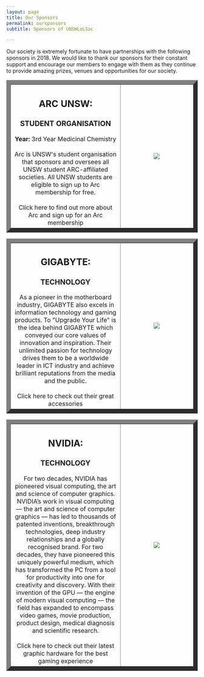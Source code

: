 ```yaml
---
layout: page
title: Our Sponsors
permalink: oursponsors
subtitle: Sponsors of UNSWLoLSoc

---
```

Our society is extremely fortunate to have partnerships with the following sponsors in 2018. We would like to thank our sponsors for their constant support and encourage our members to engage with them as they continue to provide amazing prizes, venues
and opportunities for our society.

<table border="11">
  <tr>
    <td style="width: 60%; text-align: center;">
      <h2><b> ARC UNSW:</b></h2>
      <h3> STUDENT ORGANISATION </h3>
      <b>Year:</b> 3rd Year Medicinal Chemistry
      <br> <br> Arc is UNSW's student organisation that sponsors and oversees all UNSW student ARC-affiliated societies. All UNSW students are eligible to sign up to Arc membership for free.
      <br><br>Click here to find out more about Arc and sign up for an Arc membership
    </td>
    <td style="text-align: center;">
      <img src="https://xelus22.github.io/LoLSocWebpage/uploads/30711799_2086764861350849_5821514581280817152_n.jpg">
    </td>

  </tr>
</table>

<p></p>
<p></p>

<table border="11">
  <tr>
    <td style="width: 60%; text-align: center;">
      <h2><b> GIGABYTE:</b></h2>
      <h3> TECHNOLOGY </h3>
      As a pioneer in the motherboard industry, GIGABYTE also excels in information technology and gaming products. To "Upgrade Your Life" is the idea behind GIGABYTE which conveyed our core values of innovation and inspiration. Their unlimited passion for
      technology drives them to be a worldwide leader in ICT industry and achieve brilliant reputations from the media and the public.
      <br><br>Click here to check out their great accessories
    </td>
    <td style="text-align: center;">
      <img src="https://xelus22.github.io/LoLSocWebpage/uploads/30711799_2086764861350849_5821514581280817152_n.jpg">
    </td>

  </tr>
</table>

<p></p>
<p></p>

<table border="11">
  <tr>
    <td style="width: 60%; text-align: center;">
      <h2><b> NVIDIA:</b></h2>
      <h3> TECHNOLOGY </h3>
      For two decades, NVIDIA has pioneered visual computing, the art and science of computer graphics. NVIDIA’s work in visual computing — the art and science of computer graphics — has led to thousands of patented inventions, breakthrough technologies, deep
      industry relationships and a globally recognised brand. For two decades, they have pioneered this uniquely powerful medium, which has transformed the PC from a tool for productivity into one for creativity and discovery. With their invention of
      the GPU — the engine of modern visual computing — the field has expanded to encompass video games, movie production, product design, medical diagnosis and scientific research.
      <br><br>Click here to check out their latest graphic hardware for the best gaming experience
    </td>
    <td style="text-align: center;">
      <img src="https://xelus22.github.io/LoLSocWebpage/uploads/30711799_2086764861350849_5821514581280817152_n.jpg">
    </td>

  </tr>
</table>

<p></p>
<p></p>
